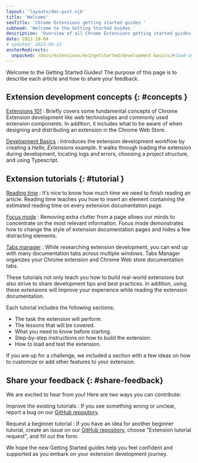 ```yaml
---
layout: 'layouts/doc-post.njk'
title: 'Welcome'
seoTitle: 'Chrome Extensions getting started guides '
subhead: 'Welcome to the Getting Started Guides.'
description: 'Overview of all Chrome Extensions getting started guides.'
date: 2022-10-04
# updated: 2022-06-13
anchorRedirects:
  unpacked: /docs/extensions/mv3/getstarted/development-basics/#load-unpacked
---
```


Welcome to the Getting Started Guides! The purpose of this page is to describe each article and how to share your feedback.

## Extension development concepts {: #concepts }

[Extensions 101][doc-ext-101]
: Briefly covers some fundamental concepts of Chrome Extension development like web technologies and commonly used extension components. In addition, it includes what to be aware of when designing and distributing an extension in the Chrome Web Store. 

[Development Basics][doc-dev-basics]
: Introduces the extension development workflow by creating a _Hello, Extensions_ example. It walks through loading the extension during development, locating logs and errors, choosing a project structure, and using Typescript.

## Extension tutorials {: #tutorial } 

[Reading time][tut-reading-time]
: It’s nice to know how much time we need to finish reading an article. Reading time teaches you how to insert an element containing the estimated reading time on every extension documentation page.

[Focus mode][tut-focus-mode]
: Removing extra clutter from a page allows our minds to concentrate on the most relevant information. Focus mode demonstrates how to change the style of extension documentation pages and hides a few distracting elements.

[Tabs manager][tut-tabs-manager]
: While researching extension development, you can end up with many documentation tabs across multiple windows. Tabs Manager organizes your Chrome extension and Chrome Web store documentation tabs.

These tutorials not only teach you how to build real-world extensions but also strive to share development tips and best practices. In addition, using these extensions will improve your experience while reading the extension documentation.

Each tutorial includes the following sections:

- The task the extension will perform. 
- The lessons that will be covered.
- What you need to know before starting.
- Step-by-step instructions on how to build the extension. 
- How to load and test the extension.

If you are up for a challenge, we included a section with a few ideas on how to customize or add other features to your extension.

## Share your feedback {: #share-feedback}

We are excited to hear from you! Here are two ways you can contribute:

Improve the existing tutorials
: If you see something wrong or unclear, report a bug on our [GitHub repository][github-ext-doc-issue].

Request a beginner tutorial
: If you have an idea for another beginner tutorial, create an issue on our [GitHub repository][github-ext-doc-issue], choose "Extension tutorial request", and fill out the form.

We hope the new Getting Started guides help you feel confident and supported as you embark on your extension development journey.

[doc-ext-101]: /docs/extensions/mv3/getstarted/extensions-101
[doc-dev-basics]: /docs/extensions/mv3/getstarted/development-basics
[github-ext-doc-issue]: https://github.com/GoogleChrome/developer.chrome.com/issues/new/choose
[tut-focus-mode]: /docs/extensions/mv3/getstarted/tut-focus-mode
[tut-reading-time]: /docs/extensions/mv3/getstarted/tut-reading-time
[tut-tabs-manager]: /docs/extensions/mv3/getstarted/tut-tabs-manager
